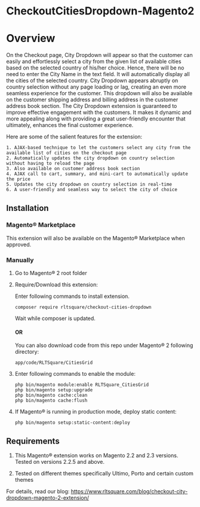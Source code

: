 # CheckoutCitiesDropdown-Magento2

# Overview

On the Checkout page, City Dropdown will appear so that the customer can easily and effortlessly select a city from the given list of available cities based on the selected country of his/her choice. Hence, there will be no need to enter the City Name in the text field. It will automatically display all the cities of the selected country. City Dropdown appears abruptly on country selection without any page loading or lag, creating an even more seamless experience for the customer. This dropdown will also be available on the customer shipping address and billing address in the customer address book section.
The City Dropdown extension is guaranteed to improve effective engagement with the customers. It makes it dynamic and more appealing along with providing a great user-friendly encounter that ultimately, enhances the final customer experience.


Here are some of the salient features for the extension:

```
1. AJAX-based technique to let the customers select any city from the available list of cities on the checkout page
2. Automatically updates the city dropdown on country selection without having to reload the page
3. Also available on customer address book section
4. AJAX call to cart, summary, and mini-cart to automatically update the price
5. Updates the city dropdown on country selection in real-time
6. A user-friendly and seamless way to select the city of choice

```

## Installation

### Magento® Marketplace

This extension will also be available on the Magento® Marketplace when approved.

### Manually

1. Go to Magento® 2 root folder

2. Require/Download this extension:

   Enter following commands to install extension.

   ```
   composer require rltsquare/checkout-cities-dropdown
   ```

   Wait while composer is updated.
   
   #### OR
   
   You can also download code from this repo under Magento® 2 following directory:
    
    ```
    app/code/RLTSquare/CitiesGrid
    ```    

3. Enter following commands to enable the module:

   ```
   php bin/magento module:enable RLTSquare_CitiesGrid
   php bin/magento setup:upgrade
   php bin/magento cache:clean
   php bin/magento cache:flush
   ```

4. If Magento® is running in production mode, deploy static content: 

   ```
   php bin/magento setup:static-content:deploy
   ```


## Requirements

1. This Magento® extension works on Magento 2.2 and 2.3 versions. Tested on versions 2.2.5 and above.

2. Tested on different themes specifically Ultimo, Porto and certain custom themes

For details, read our blog:
https://www.rltsquare.com/blog/checkout-city-dropdown-magento-2-extension/
